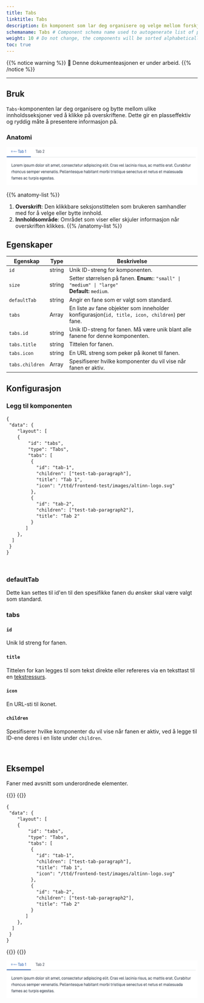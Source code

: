 ```yaml
---
title: Tabs
linktitle: Tabs
description: En komponent som lar deg organisere og velge mellom forskjellig innhold.
schemaname: Tabs # Component schema name used to autogenerate list of properties from json schema (replace with appropriate component name)
weight: 10 # Do not change, the components will be sorted alphabetically
toc: true
---
```


{{% notice warning %}}
🚧 Denne dokumenteasjonen er under arbeid.
{{% /notice %}}

---

## Bruk

`Tabs`-komponenten lar deg organisere og bytte mellom ulike innholdsseksjoner ved å klikke på overskriftene. Dette gir en plasseffektiv og ryddig måte å presentere informasjon på.

### Anatomi

![Tab aktiv anatomi](tabs-example.png "Tab anatomi")

{{% anatomy-list %}}
1. **Overskrift**: Den klikkbare seksjonstittelen som brukeren samhandler med for å velge eller bytte innhold.
2. **Innholdsområde**: Området som viser eller skjuler informasjon når overskriften klikkes.
   {{% /anatomy-list %}}

<!-- 
Add the following sections if relevant:

### Behavior

(How the component behaves in different contexts)

### Style

(Visual styling (e.g. alignment, padding, dos and don'ts))

### Best Practices

(Industry standards, dos and don'ts)

### Content guidelines

(E.g. punctuation rules, standard labels, etc.)

### Accessibility

(Component-specific best practices for accessibility.)

### Mobile

(How to apply component in mobile environments.)

-->

## Egenskaper

| **Egenskap**    | **Type** | **Beskrivelse**                                                                                      |
|-----------------|----------|------------------------------------------------------------------------------------------------------|
| `id`            | string   | Unik ID-streng for komponenten.                                                                      |
| `size`          | string   | Setter størrelsen på fanen. **Enum:**: `"small" \| "medium" \| "large"` <br/> **Default:** `medium`. |
| `defaultTab`    | string   | Angir en fane som er valgt som standard.                                                            |
| `tabs`          | Array    | En liste av fane objekter som inneholder konfigurasjon(`id, title, icon, children`) per fane.        |
| `tabs.id`       | string   | Unik ID-streng for fanen. Må være unik blant alle fanene for denne komponenten.                                                                            |
| `tabs.title`    | string   | Tittelen for fanen.                                                                                  |
| `tabs.icon`     | string   | En URL streng som peker på ikonet til fanen.                                                         |
| `tabs.children` | Array    | Spesifiserer hvilke komponenter du vil vise når fanen er aktiv.                                        |

<!-- The following is an autogenerated list of the properties available for {{% title %}} based on the component's JSON schema file (linked below).

{{% notice warning %}}
We are currently updating how we implement components, and the list of properties may not be entirely accurate.
{{% /notice %}}

The `component-props` shortcode automatically generates a list of component properties from the component's json schema.
The component name can be explicitly given as argument (e.g. `component-props "Grid"`).
If no argument is given, the shortcode pulls the component name from 'schemaname' in the frontmatter.

{{% component-props %}} -->

## Konfigurasjon

### Legg til komponenten

```json{hl_lines="6-9"}
{
 "data": {
    "layout": [
    {
        "id": "tabs",
        "type": "Tabs",
        "tabs": [
         {
           "id": "tab-1",
           "children": ["test-tab-paragraph"],
           "title": "Tab 1",
           "icon": "/ttd/frontend-test/images/altinn-logo.svg"
         },
         {
           "id": "tab-2",
           "children": ["test-tab-paragraph2"],
           "title": "Tab 2"
         }
       ]
    },
  ]
 }
}
```
<br>

### defaultTab
Dette kan settes til id'en til den spesifikke fanen du ønsker skal være valgt som standard.

### tabs

#### `id`
Unik Id streng for fanen.

#### `title`

Tittelen for kan legges til som tekst direkte eller refereres via en teksttast til en [tekstressurs](/nb/altinn-studio/reference/ux/texts/#legge-til-og-endre-tekster-i-en-app).

#### `icon`
En URL-sti til ikonet.

#### `children`

Spesifiserer hvilke komponenter du vil vise når fanen er aktiv, ved å legge til ID-ene deres i en liste under `children`.

<br>

## Eksempel

Faner med avsnitt som underordnede elementer.

{{<content-version-selector classes="border-box">}}
{{<content-version-container version-label="Code">}}

```json{hl_lines=["9-12"]}
{
 "data": {
    "layout": [
    {
        "id": "tabs",
        "type": "Tabs",
        "tabs": [
         {
           "id": "tab-1",
           "children": ["test-tab-paragraph"],
           "title": "Tab 1",
           "icon": "/ttd/frontend-test/images/altinn-logo.svg"
         },
         {
           "id": "tab-2",
           "children": ["test-tab-paragraph2"],
           "title": "Tab 2"
         }
       ]
    },
  ]
 }
}
```
{{</content-version-container>}}
{{</content-version-selector>}}

![Tabs-eksempel](<tabs-example.png> "Tabs med to faner")
